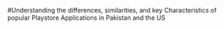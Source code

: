 #Understanding the differences, similarities, and key Characteristics of popular Playstore Applications in Pakistan and the US

